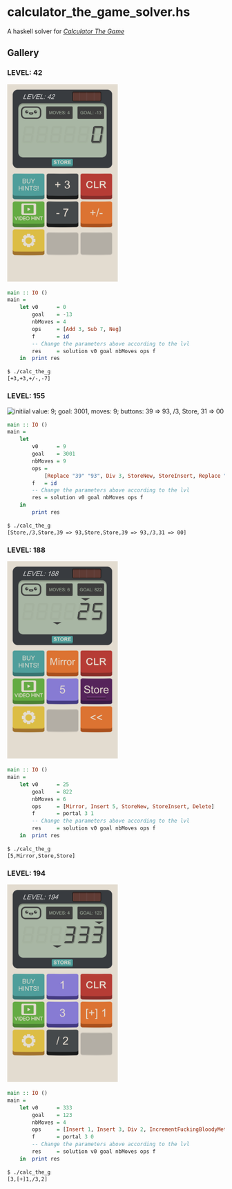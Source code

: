 # calculator_the_game_solver.hs

A haskell solver for [*Calculator The Game*](https://apps.apple.com/us/app/calculator-the-game/id1243055750)

## Gallery

### LEVEL: 42

<img
    alt="initial value: 0; goal: -13; moves: 4; buttons: +3, -7, +/-]"
    src="gallery_assets/lvl_42.PNG"
    width="256"
/>

```hs
main :: IO ()
main =
    let v0      = 0
        goal    = -13
        nbMoves = 4
        ops     = [Add 3, Sub 7, Neg]
        f       = id
        -- Change the parameters above according to the lvl
        res     = solution v0 goal nbMoves ops f
    in  print res
```

```console
$ ./calc_the_g
[+3,+3,+/-,-7]
```

### LEVEL: 155

<img 
    alt="initiial value: 9; goal: 3001, moves: 9; buttons: 39 => 93, /3, Store, 31 => 00"
    src="gallery_assets/lvl_155.PNG"
    width="256"
/>

```hs
main :: IO ()
main =
    let
        v0      = 9
        goal    = 3001
        nbMoves = 9
        ops =
            [Replace "39" "93", Div 3, StoreNew, StoreInsert, Replace "31" "00"]
        f   = id
        -- Change the parameters above according to the lvl
        res = solution v0 goal nbMoves ops f
    in
        print res
```

```console
$ ./calc_the_g
[Store,/3,Store,39 => 93,Store,Store,39 => 93,/3,31 => 00]
```

### LEVEL: 188

<img
    alt="initial value: 25; goal: 822; moves: 6; portal piping the 1st digit counting from the left to the 3rd digit; buttons: Mirror, 5, Store, <<"
    src="gallery_assets/lvl_188.PNG"
    width="256"
/>

```hs
main :: IO ()
main =
    let v0      = 25
        goal    = 822
        nbMoves = 6
        ops     = [Mirror, Insert 5, StoreNew, StoreInsert, Delete]
        f       = portal 3 1
        -- Change the parameters above according to the lvl
        res     = solution v0 goal nbMoves ops f
    in  print res
```

```console
$ ./calc_the_g
[5,Mirror,Store,Store]
```

### LEVEL: 194

<img
    alt="initial value: 333; goal: 123; moves: 4; buttons: 1, 3, /2, [+]1]"
    src="gallery_assets/lvl_194.PNG"
    width="256"
/>

```hs
main :: IO ()
main =
    let v0      = 333
        goal    = 123
        nbMoves = 4
        ops     = [Insert 1, Insert 3, Div 2, IncrementFuckingBloodyMeta 1]
        f       = portal 3 0
        -- Change the parameters above according to the lvl
        res     = solution v0 goal nbMoves ops f
    in  print res
```

```console
$ ./calc_the_g
[3,[+]1,/3,2]
```
